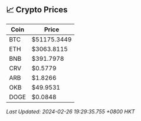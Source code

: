 ## 📈 Crypto Prices

| Coin | Price |
| ---- | ----- |
| BTC | $51175.3449 |
| ETH | $3063.8115 |
| BNB | $391.7978 |
| CRV | $0.5779 |
| ARB | $1.8266 |
| OKB | $49.9531 |
| DOGE | $0.0848 |

_Last Updated: 2024-02-26 19:29:35.755 +0800 HKT_